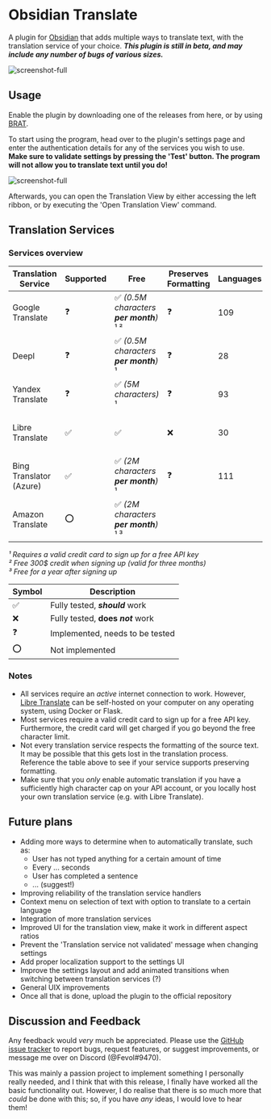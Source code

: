 # Obsidian Translate

A plugin for [Obsidian](https://obsidian.md/) that adds multiple ways to translate text, with the translation service
of your choice. ***This plugin is still in beta, and may include any number of bugs of various sizes.***

![screenshot-full](https://raw.githubusercontent.com/obsidian-translate/obsidian-translate/master/images/text_translation.gif)

## Usage

Enable the plugin by downloading one of the releases from here, or by
using [BRAT](https://github.com/TfTHacker/obsidian42-brat).

To start using the program, head over to the plugin's settings page and enter the authentication details for any of the
services you wish to use. **Make sure to validate settings by pressing the 'Test' button. The program will not 
allow you to translate text until you do!**

![screenshot-full](https://raw.githubusercontent.com/obsidian-translate/obsidian-translate/master/images/text_settings_validate.gif)

Afterwards, you can open the Translation View by either accessing the left ribbon, or by executing the 
'Open Translation View' command.


## Translation Services

### Services overview

| Translation Service     | Supported | Free                                    | Preserves Formatting | Languages | Notes                 |
|-------------------------|-----------|-----------------------------------------|----------------------|-----------|-----------------------|
| Google Translate        | ❓         | ✅ *(0.5M characters **per month**)* ¹ ² | ❓                    | 109       |                       |
| Deepl                   | ❓         | ✅  *(0.5M characters **per month**)* ¹  | ❓                    | 28        |                       |
| Yandex Translate        | ❓         | ✅ *(5M characters)* ¹                   | ❓                    | 93        |                       |
| Libre Translate         | ✅         | ✅                                       | ❌                    | 30        | Can be hosted locally |
| Bing Translator (Azure) | ✅         | ✅  *(2M characters **per month**)* ¹    | ❓                    | 111       |                       |
| Amazon Translate        | ⭕         | ✅  *(2M characters **per month**)* ¹ ³  |                      |           |                       |

_¹ Requires a valid credit card to sign up for a free API key_<br>
_² Free 300$ credit when signing up (valid for three months)_<br>
_³ Free for a year after signing up_

| Symbol | Description                       |
|--------|-----------------------------------|
| ✅      | Fully tested, **_should_** work   |
| ❌      | Fully tested, **does _not_** work |
| ❓      | Implemented, needs to be tested   |
| ⭕      | Not implemented                   |

### Notes

- All services require an _active_ internet connection to work. However, [Libre Translate](https://libretranslate.com) can be self-hosted
on your computer on any operating system, using Docker or Flask.
- Most services require a valid credit card to sign up for a free API key. Furthermore, the credit card will get charged if you go beyond the free character limit.
- Not every translation service respects the formatting of the source text. It may be possible that this gets lost in
  the translation process. Reference the table above to see if your service supports preserving formatting.
- Make sure that you _only_ enable automatic translation if you have a sufficiently high character cap on your API
  account, or you locally host your own translation service (e.g. with Libre Translate).

## Future plans

- Adding more ways to determine when to automatically translate, such as:
    - User has not typed anything for a certain amount of time
    - Every ... seconds
    - User has completed a sentence
    - ... (suggest!)
- Improving reliability of the translation service handlers
- Context menu on selection of text with option to translate to a certain language
- Integration of more translation services
- Improved UI for the translation view, make it work in different aspect ratios
- Prevent the 'Translation service not validated' message when changing settings
- Add proper localization support to the settings UI
- Improve the settings layout and add animated transitions when switching between translation services (?)
- General UIX improvements
- Once all that is done, upload the plugin to the official repository

## Discussion and Feedback

Any feedback would *very* much be appreciated. Please use the [GitHub issue tracker]() to report bugs, request features,
or suggest improvements, or message me over on Discord (@Fevol#9470).

This was mainly a passion project to implement something I personally really needed, and I think that with this release,
I finally have worked all the basic functionality out. However, I do realise that there is so much more that *could* be
done with this; so, if you have _any_ ideas, I would love to hear them!

